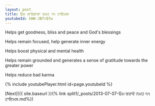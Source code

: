 ```yaml
---
layout: post
title: ਓਮ ਸਾਰੰਗਾਯਾ ਨਮਹ ੧੧ ਟਾਇਮਸ
youtubeId: hHW-JBfrQ7w
---
```

 
 
Helps get goodness, bliss and peace and God's blessings
 
Helps remain focused, help generate inner energy 
 
Helps boost physical and mental health 
 
Helps remain grounded and generates a sense of gratitude towards the greater power 
 
Helps reduce bad karma
 
 
 
 


{% include youtubePlayer.html id=page.youtubeId %}
 
[Next]({{ site.baseurl }}{% link  split1/_posts/2013-07-07-ਓਮ ਥਰਾਵੇ ਨਮਹ ੧੧ ਟਾਇਮਸ.md%})
 
